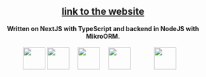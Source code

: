 <h2 align="center">
    <a href="https://red.arslanoov.site">link to the website</a>
</h2>

<p align="center">
    <b>Written on NextJS with TypeScript and backend in NodeJS with MikroORM.</b> <br /><br />
    <img align="center" width="50px" src="https://upload.wikimedia.org/wikipedia/commons/4/4c/Typescript_logo_2020.svg" alt=""/>    
    <img align="center" style="margin-right: 15px" src="https://upload.wikimedia.org/wikipedia/commons/thumb/a/a7/React-icon.svg/1280px-React-icon.svg.png" alt="" height="50"/>
    <img align="center" style="margin-right: 15px" height="50" src="https://upload.wikimedia.org/wikipedia/commons/thumb/8/8e/Nextjs-logo.svg/800px-Nextjs-logo.svg.png" />    
    <img align="center" style="margin-right: 15px" height="50" src="https://upload.wikimedia.org/wikipedia/commons/thumb/d/d9/Node.js_logo.svg/1200px-Node.js_logo.svg.png" />    
    <img align="center" style="margin-right: 15px" height="15" src="https://mikro-orm.io/img/logo.svg" />    
    <img align="center" style="margin-right: 15px" width="50" src="https://upload.wikimedia.org/wikipedia/commons/thumb/9/96/Sass_Logo_Color.svg/1280px-Sass_Logo_Color.svg.png" />
</p>